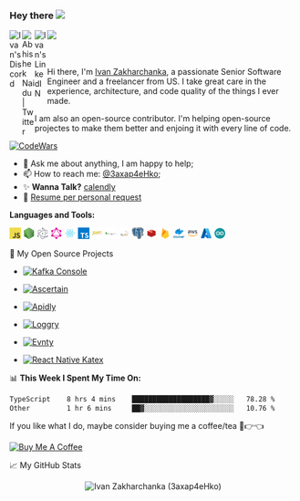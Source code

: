 ### Hey there <img src="https://media.giphy.com/media/hvRJCLFzcasrR4ia7z/giphy.gif" width="25px">

<a href="https://discord.gg/9jzFhng">
  <img align="left" alt="Ivan's Discord" width="22px" src="https://raw.githubusercontent.com/peterthehan/peterthehan/master/assets/discord.svg" />
</a>
<a href="https://twitter.com/3axap4eHko">
  <img align="left" alt="Abhishek Naidu | Twitter" width="22px" src="https://raw.githubusercontent.com/peterthehan/peterthehan/master/assets/twitter.svg" />
</a>
<a href="https://www.linkedin.com/in/3axap4eHko/">
  <img align="left" alt="Ivan's LinkedIN" width="22px" src="https://raw.githubusercontent.com/peterthehan/peterthehan/master/assets/linkedin.svg" />
</a>

![](https://visitor-badge.glitch.me/badge?page_id=3axap4eHko.3axap4eHko)

<br />

Hi there, I'm [Ivan Zakharchanka](https://zource.dev/), a passionate Senior Software Engineer and a freelancer from US. I take great care in the experience, architecture, and code quality of the things I ever made.

I am also an open-source contributor. I'm helping open-source projectes to make them better and enjoing it with every line of code.

[![CodeWars](https://www.codewars.com/users/3axap4eHko/badges/large)](https://www.codewars.com/users/3axap4eHko)

- 💬 Ask me about anything, I am happy to help;
- 📫 How to reach me: [@3axap4eHko](https://twitter.com/3axap4eHko);
- ✨ **Wanna Talk?** [calendly](https://calendly.com/ivan-z)
- 📝 [Resume per personal request](https://www.linkedin.com/in/3axap4eHko/)

**Languages and Tools:**

<code><img height="20" src="https://raw.githubusercontent.com/github/explore/80688e429a7d4ef2fca1e82350fe8e3517d3494d/topics/javascript/javascript.png"></code>
<code><img height="20" src="https://raw.githubusercontent.com/github/explore/80688e429a7d4ef2fca1e82350fe8e3517d3494d/topics/nodejs/nodejs.png"></code>
<code><img height="20" src="https://raw.githubusercontent.com/github/explore/80688e429a7d4ef2fca1e82350fe8e3517d3494d/topics/electron/electron.png"></code>
<code><img height="20" src="https://raw.githubusercontent.com/github/explore/5c058a388828bb5fde0bcafd4bc867b5bb3f26f3/topics/graphql/graphql.png"></code>
<code><img height="20" src="https://raw.githubusercontent.com/github/explore/80688e429a7d4ef2fca1e82350fe8e3517d3494d/topics/react/react.png"></code>
<code><img height="20" src="https://raw.githubusercontent.com/github/explore/80688e429a7d4ef2fca1e82350fe8e3517d3494d/topics/typescript/typescript.png"></code>
<code><img height="20" src="https://raw.githubusercontent.com/github/explore/80688e429a7d4ef2fca1e82350fe8e3517d3494d/topics/babel/babel.png"></code>
<code><img height="20" src="https://raw.githubusercontent.com/github/explore/80688e429a7d4ef2fca1e82350fe8e3517d3494d/topics/mongodb/mongodb.png"></code>
<code><img height="20" src="https://raw.githubusercontent.com/github/explore/80688e429a7d4ef2fca1e82350fe8e3517d3494d/topics/mysql/mysql.png"></code>
<code><img height="20" src="https://raw.githubusercontent.com/github/explore/80688e429a7d4ef2fca1e82350fe8e3517d3494d/topics/postgresql/postgresql.png"></code>
<code><img height="20" src="https://raw.githubusercontent.com/github/explore/80688e429a7d4ef2fca1e82350fe8e3517d3494d/topics/redis/redis.png"></code>
<code><img height="20" src="https://raw.githubusercontent.com/github/explore/80688e429a7d4ef2fca1e82350fe8e3517d3494d/topics/firebase/firebase.png"></code>
<code><img height="20" src="https://raw.githubusercontent.com/github/explore/80688e429a7d4ef2fca1e82350fe8e3517d3494d/topics/docker/docker.png"></code>
<code><img height="20" src="https://raw.githubusercontent.com/github/explore/80688e429a7d4ef2fca1e82350fe8e3517d3494d/topics/aws/aws.png"></code>
<code><img height="20" src="https://raw.githubusercontent.com/github/explore/80688e429a7d4ef2fca1e82350fe8e3517d3494d/topics/azure/azure.png"></code>
<code><img height="20" src="https://raw.githubusercontent.com/github/explore/80688e429a7d4ef2fca1e82350fe8e3517d3494d/topics/arduino/arduino.png"></code>

💖 My Open Source Projects

 - [![Kafka Console](https://img.shields.io/npm/v/kafka-console.svg?style=for-the-badge&label=Kafka%20Console&logo=github&maxAge=43200)](https://github.com/3axap4eHko/kafka-console)

 - [![Ascertain](https://img.shields.io/npm/v/ascertain.svg?style=for-the-badge&label=Ascertain&logo=github&maxAge=43200)](https://github.com/3axap4eHko/ascertain)

 - [![Apidly](https://img.shields.io/npm/v/apidly.svg?style=for-the-badge&label=Apidly&logo=github&maxAge=43200)](https://github.com/3axap4eHko/apidly)

 - [![Loggry](https://img.shields.io/npm/v/loggry.svg?style=for-the-badge&label=Loggry&logo=github&maxAge=43200)](https://github.com/3axap4eHko/loggry)

 - [![Evnty](https://img.shields.io/npm/v/evnty.svg?style=for-the-badge&label=Evnty&logo=github&maxAge=43200)](https://github.com/3axap4eHko/evnty)

 - [![React Native Katex](https://img.shields.io/npm/v/react-native-katex.svg?style=for-the-badge&label=React%20Native%20Katex&logo=github&maxAge=43200)](https://github.com/3axap4eHko/react-native-katex)


📊 **This Week I Spent My Time On:**
<!--START_SECTION:waka-->

```text
TypeScript    8 hrs 4 mins    ███████████████████▓░░░░░   78.28 %
Other         1 hr 6 mins     ██▓░░░░░░░░░░░░░░░░░░░░░░   10.76 %
```

<!--END_SECTION:waka-->

If you like what I do, maybe consider buying me a coffee/tea 🥺👉👈

<a href="https://www.buymeacoffee.com/3axap4eHko" target="_blank"><img src="https://cdn.buymeacoffee.com/buttons/v2/default-red.png" alt="Buy Me A Coffee" width="150" ></a>


📈 My GitHub Stats

<p align="center"> <img src="https://github-readme-stats.vercel.app/api?username=3axap4eHko&show_icons=true&theme=gotham" alt="Ivan Zakharchanka (3axap4eHko)" />

